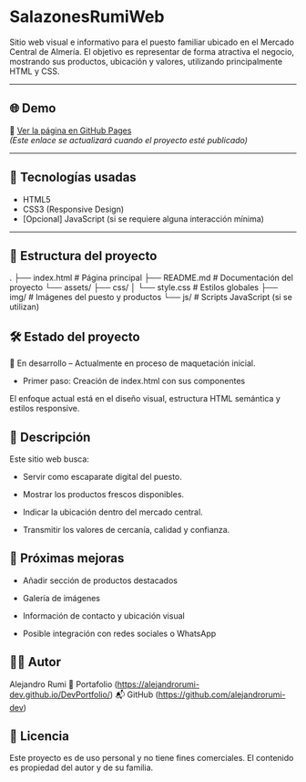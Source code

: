 # SalazonesRumiWeb

Sitio web visual e informativo para el puesto familiar ubicado en el Mercado Central de Almería. El objetivo es representar de forma atractiva el negocio, mostrando sus productos, ubicación y valores, utilizando principalmente HTML y CSS.

---

## 🌐 Demo

🔗 [Ver la página en GitHub Pages](https://tusitio.github.io/NombreRepositorio)  
_(Este enlace se actualizará cuando el proyecto esté publicado)_

---

## 🚀 Tecnologías usadas

- HTML5  
- CSS3 (Responsive Design)  
- [Opcional] JavaScript (si se requiere alguna interacción mínima)

---

## 🧱 Estructura del proyecto

.
├── index.html               # Página principal
├── README.md                # Documentación del proyecto
└── assets/
    ├── css/
    │   └── style.css        # Estilos globales
    ├── img/                 # Imágenes del puesto y productos
    └── js/                  # Scripts JavaScript (si se utilizan)

## 🛠️ Estado del proyecto

🚧 En desarrollo – Actualmente en proceso de maquetación inicial.

- Primer paso: Creación de index.html con sus componentes

El enfoque actual está en el diseño visual, estructura HTML semántica y estilos responsive.

## 📄 Descripción
Este sitio web busca:

- Servir como escaparate digital del puesto.

- Mostrar los productos frescos disponibles.

- Indicar la ubicación dentro del mercado central.

- Transmitir los valores de cercanía, calidad y confianza.

## 🔮 Próximas mejoras
 - Añadir sección de productos destacados

 - Galería de imágenes

 - Información de contacto y ubicación visual

 - Posible integración con redes sociales o WhatsApp

 ## 👨‍💻 Autor
Alejandro Rumi
💼 Portafolio (https://alejandrorumi-dev.github.io/DevPortfolio/)
📬 GitHub (https://github.com/alejandrorumi-dev)

## 📃 Licencia
Este proyecto es de uso personal y no tiene fines comerciales. El contenido es propiedad del autor y de su familia.
